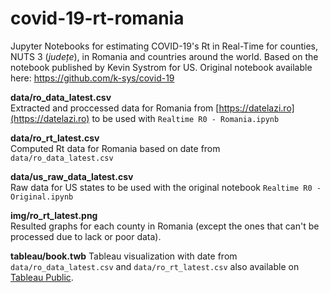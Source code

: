 # covid-19-rt-romania #

Jupyter Notebooks for estimating COVID-19's Rt in Real-Time for counties, NUTS 3 (*județe*), in Romania and countries around the world. Based on the notebook published by Kevin Systrom for US. Original notebook available here: https://github.com/k-sys/covid-19

**data/ro_data_latest.csv**  
Extracted and proccessed data for Romania from [https://datelazi.ro](https://datelazi.ro)  to be used with ```Realtime R0 - Romania.ipynb```

**data/ro_rt_latest.csv**  
Computed Rt data for Romania based on date from ```data/ro_data_latest.csv```

**data/us_raw_data_latest.csv**  
Raw data for US states to be used with the original notebook ```Realtime R0 - Original.ipynb```

**img/ro_rt_latest.png**  
Resulted graphs for each county in Romania (except the ones that can't be processed due to lack or poor data).

**tableau/book.twb**
Tableau visualization with date from ```data/ro_data_latest.csv``` and ```data/ro_rt_latest.csv``` also available on [Tableau Public](https://public.tableau.com/views/book_15874671877920/Romnia?:display_count=y&publish=yes&:origin=viz_share_link). 